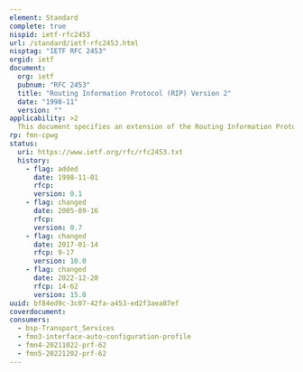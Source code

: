 ```yaml
---
element: Standard
complete: true
nispid: ietf-rfc2453
url: /standard/ietf-rfc2453.html
nisptag: "IETF RFC 2453"
orgid: ietf
document:
  org: ietf
  pubnum: "RFC 2453"
  title: "Routing Information Protocol (RIP) Version 2"
  date: "1998-11"
  version: ""
applicability: >2
  This document specifies an extension of the Routing Information Protocol (RIP), as defined in [1], to expand the amount of useful information carried in RIP messages and to add a measure of security. A companion document will define the SNMP MIB objects for RIP-2 [2]. An additional document will define cryptographic security improvements for RIP-2.
rp: fmn-cpwg
status:
  uri: https://www.ietf.org/rfc/rfc2453.txt
  history: 
    - flag: added
      date: 1998-11-01
      rfcp: 
      version: 0.1
    - flag: changed
      date: 2005-09-16
      rfcp: 
      version: 0.7
    - flag: changed
      date: 2017-01-14
      rfcp: 9-17
      version: 10.0
    - flag: changed
      date: 2022-12-20
      rfcp: 14-62
      version: 15.0
uuid: bf84ed9c-3c07-42fa-a453-ed2f3aea87ef
coverdocument:
consumers:
  - bsp-Transport_Services
  - fmn3-interface-auto-configuration-profile
  - fmn4-20211022-prf-62
  - fmn5-20221202-prf-62
---
```


